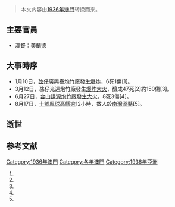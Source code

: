 > 本文内容由[1936年澳門](https://zh.wikipedia.org/wiki/1936年澳門)转换而来。


## 主要官員

  - [澳督](https://zh.wikipedia.org/wiki/澳督 "wikilink")：[美蘭德](https://zh.wikipedia.org/wiki/美蘭德 "wikilink")

## 大事時序

  - 1月10日，[氹仔](../Page/氹仔.md "wikilink")廣興泰炮竹廠發生[爆炸](https://zh.wikipedia.org/wiki/氹仔廣興泰炮竹廠爆炸事故_\(1936年\) "wikilink")，6死1傷\[1\]。
  - 3月12日，氹仔光遠炮竹廠發生[爆炸大火](../Page/氹仔光遠炮竹廠爆炸大火_\(1936年\).md "wikilink")，釀成47死\[2\]約150傷\[3\]。
  - 6月27日，[台山謙源炮竹廠發生](https://zh.wikipedia.org/wiki/台山_\(澳門\) "wikilink")[大火](https://zh.wikipedia.org/wiki/台山謙源炮竹廠大火_\(1936年\) "wikilink")，8死3傷\[4\]。
  - 8月17日，[十號風球高懸逾](../Page/十號風球_\(澳門\).md "wikilink")12小時，數人於[南灣](https://zh.wikipedia.org/wiki/南灣_\(澳門\) "wikilink")[溺斃](https://zh.wikipedia.org/wiki/丙子風災 "wikilink")\[5\]。

## 逝世

## 参考文献

[Category:1936年澳門](https://zh.wikipedia.org/wiki/Category:1936年澳門 "wikilink") [Category:各年澳門](https://zh.wikipedia.org/wiki/Category:各年澳門 "wikilink") [Category:1936年亞洲](https://zh.wikipedia.org/wiki/Category:1936年亞洲 "wikilink")

1.
2.
3.
4.
5.